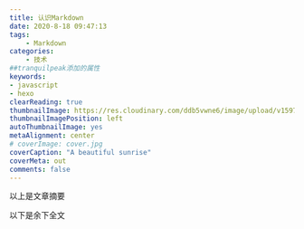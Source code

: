 ```yaml
---
title: 认识Markdown
date: 2020-8-18 09:47:13
tags:
    - Markdown
categories:
    - 技术
##tranquilpeak添加的属性
keywords:
- javascript
- hexo
clearReading: true
thumbnailImage: https://res.cloudinary.com/ddb5vwne6/image/upload/v1597750359/sample.jpg
thumbnailImagePosition: left
autoThumbnailImage: yes
metaAlignment: center
# coverImage: cover.jpg
coverCaption: "A beautiful sunrise"
coverMeta: out
comments: false
---
```

以上是文章摘要

<!--more-->

以下是余下全文